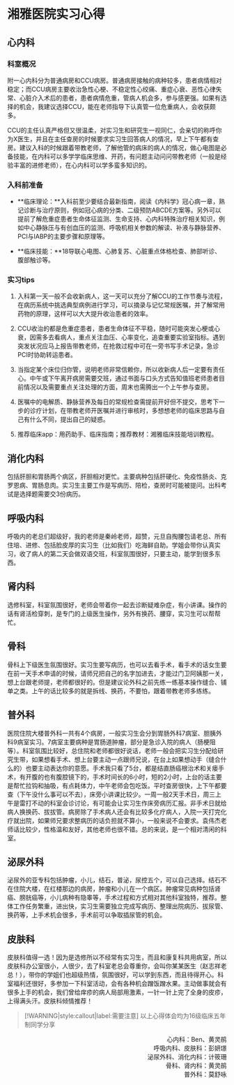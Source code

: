 # 湘雅医院实习心得

## 心内科
### 科室概况

附一心内科分为普通病房和CCU病房。普通病房接触的病种较多，患者病情相对稳定；而CCU病房主要收治急性心梗、不稳定性心绞痛、重症心衰、恶性心律失常、心脏介入术后的患者，患者病情危重，管病人机会多，参与感更强。如果有选择的机会，我建议选择CCU，能在老师指导下认真管一位危重病人，会收获颇多。

CCU的主任认真严格但又很温柔，对实习生和研究生一视同仁，会亲切的称呼你为X医生，并且在主任查房的时候要求实习生回答病人的情况，早上下午都有查房。建议入科的时候跟着带教老师，了解他管的病床的病人的情况，做心电图是必备技能，在内科可以多学学临床思维、开药，有问题主动问问带教老师（一般是经验丰富的进修老师），在心内科可以学多蛮多知识的。

### 入科前准备

+ **临床理论：**入科前至少要结合最新指南，阅读《内科学》冠心病一章，熟记诊断与治疗原则，例如冠心病的分类、二级预防ABCDE方案等。另外可以提前了解危重症患者生命体征监测、生命支持、心内科特殊治疗相关知识，例如中心静脉压与有创血压的监测、呼吸机相关参数的解读、补液与静脉营养、PCI与IABP的主要步骤和原理等。

+ **临床技能：**18导联心电图、心肺复苏、心脏重点体格检查、肺部听诊、腹部触诊等。

### 实习tips

1. 入科第一天一般不会收新病人，这一天可以充分了解CCU的工作节奏与流程，在病历系统中挑选典型病例进行学习，可以摘录与记忆常规医嘱，并了解常用药物的原理，这样可以大大提升收治患者的效率。

2. CCU收治的都是危重症患者，患者生命体征不平稳，随时可能突发心梗或心衰，因需多去看病人，重点关注血压、心率变化，追查重要实验室指标。遇到突发状况应马上报告带教老师，在抢救过程中可在一旁书写手术记录，急诊PCI时协助转运患者。

3. 当指定某个床位归你管，说明老师非常信赖你，所以收新病人后一定要有责任心。中午或下午离开病房需要交班，通过书面与口头方式告知值班老师患者目前情况以及需要重点关注处理的方面，周末也需腾出一个上午参与查房。

4. 医嘱中的电解质、静脉营养及每日的常规检查需提前开好但不提交，思考下一步的诊疗计划，在带教老师开医嘱并进行审核时，多想想老师的临床思路与自己有什么不同，提出自己的疑惑。

5. 推荐临床app：用药助手、临床指南；推荐教材：湘雅临床技能培训教程。

## 消化内科

包括肝胆和胃肠两个病区，肝胆相对更忙。主要病种包括肝硬化、免疫性肠炎、克罗恩病、胃肠息肉。实习生主要工作是写病历、陪检，查房时可能被提问。出科考试是选择题需要交3份病历。

## 呼吸内科

呼吸内的老总们超级好，我的老师是秦岭老师，超赞，元旦自掏腰包请老总、所有住培、进修、包括脸皮厚的实习生（比如我们）吃海鲜自助。学姐会带你认真实习，收了病人的第二天会做双语交班，科室氛围很好，只要主动，能学到很多东西。

## 肾内科

选修科室，科室氛围很好，老师会带着你一起去诊断疑难杂症，有小讲课。操作的话有肾活检穿刺，是专门的上级医生操作，另外有换药、腰穿，实习生可以帮帮忙。

## 骨科

骨科上下级医生氛围很好。实习生要写病历，也可以去看手术，看手术的话女生要在前一天手术申请的时候，请师兄把自己的名字加进去，才能过门卫阿姨那一关，想上台跟老师提，老师都很好的。但是建议论外科之前先练一练基本操作缝合、铺单之类。上午的话比较多的就是拆线、换药，不要怕，跟着带教老师多练练。

## 普外科

医院住院大楼普外科一共有4个病房，一般实习生会分到胃肠外科7病室、胆胰外科9病室实习。7病室主要病种是胃肠道肿瘤，部分是急诊入院的病人（肠梗阻等）。科室氛围比较好，总住院和老师都很好说话，老师一般会把实习生分配给研究生带，如果想看手术、想上台要主动一点跟师兄说，在台上如果想动手（缝合什么的）也要主动表达你的意愿。手术我只看了5台，都是结直肠癌根治术和关瘘手术，有开腹的也有腹腔镜下的，手术时间长的6小时，短的2小时，上台的话主要是帮忙拉钩和抽吸，有点耗体力，中午老师会包吃饭。平时查房很快，上下午都要查（下午没什么事可以不去），床旁小讲课比较少。一周一般2天手术日，周三上午是雷打不动的科室会诊讨论，有可能会让实习生作床旁病历汇报。非手术日就给病人换换药、拔拔管。病房除了手术病人还会有比较多化疗病人，入院一天打完化疗就出院，如果师兄要求整病历的话负担就不算小，一般来说不会要求。袁伟杰老师话比较少，性格温和友好，其他老师也很不错。总的来说，是一个相对清闲的科室。

## 泌尿外科

泌尿外的亚专科包括肿瘤，小儿，结石，普泌，尿控五个，可以自己选择。结石不在住院大楼，在红楼那边的病房，肿瘤和小儿在一个病区。肿瘤常见病种包括肾癌、膀胱癌等，小儿病种有隐睾等，手术过程和方式相对其他科室独特，推荐。整体工作任务繁重，进出快，实习生需要独立完成写病历、整理出院病历、拔尿管、换药等，上手术机会很多，手术前可以争取插尿管的机会。

## 皮肤科

皮肤科值得一选！因为是选修所以不经常有实习生，而且和康复科共用病室，所以皮肤科办公室很小，人很少，去了科室老总会尊重你，会叫你某某医生（赵志祥老总！），带你的学姐们也超级热情，氛围很好，可以学到东西，而且待得开心。科室福利还很好，多参加一下科室活动，会有各种机会蹭饭蹭水果。主动做事就会有很多上手的机会，我们曾给痒疹的病人局部用激素，一针一针上完了全身的皮疹，上得满头汗。皮肤科倾情推荐！

> [!WARNING|style:callout|label:需要注意]
> 以上心得体会均为16级临床五年制同学分享

<p align="right">心内科：Ben、黄灵鹃<br/>呼吸内科、皮肤科：彭妍璟<br/>泌尿外科、消化内科：计筱珊<br/>骨科、肾内科：黄灵鹃<br/>普外科：莫舒咏</p>
